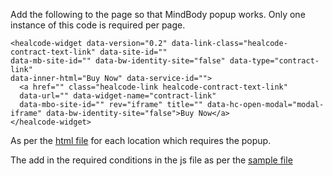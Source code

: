 Add the following to the page so that MindBody popup works. Only one instance of this code is required per page.

```
<healcode-widget data-version="0.2" data-link-class="healcode-contract-text-link" data-site-id="" 
data-mb-site-id="" data-bw-identity-site="false" data-type="contract-link" 
data-inner-html="Buy Now" data-service-id="">
  <a href="" class="healcode-link healcode-contract-text-link" 
  data-url="" data-widget-name="contract-link" 
  data-mbo-site-id="" rev="iframe" title="" data-hc-open-modal="modal-iframe" data-bw-identity-site="false">Buy Now</a>
</healcode-widget>

```

As per the [html file](./single-popup.html) for each location which requires the popup.

The add in the required conditions in the js file as per the [sample file](./custom.js)
